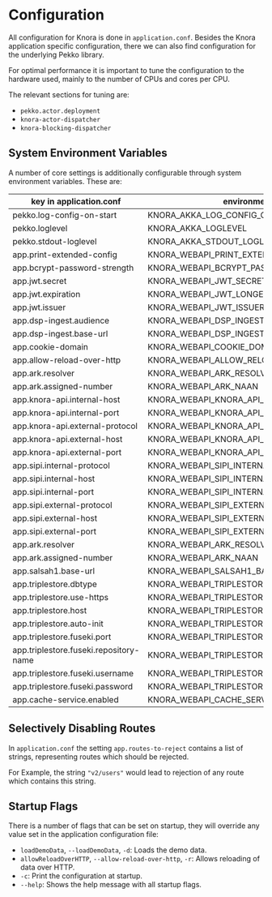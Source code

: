 <!---
 * Copyright © 2021 - 2023 Swiss National Data and Service Center for the Humanities and/or DaSCH Service Platform contributors.
 * SPDX-License-Identifier: Apache-2.0
-->

# Configuration

All configuration for Knora is done in `application.conf`. Besides the Knora application
specific configuration, there we can also find configuration for the underlying Pekko library.

For optimal performance it is important to tune the configuration to the hardware used, mainly
to the number of CPUs and cores per CPU.

The relevant sections for tuning are:

- `pekko.actor.deployment`
- `knora-actor-dispatcher`
- `knora-blocking-dispatcher`

## System Environment Variables

A number of core settings is additionally configurable through system environment variables. These are:

| key in application.conf                | environment variable                            | default value         |
|----------------------------------------|-------------------------------------------------|-----------------------|
| pekko.log-config-on-start              | KNORA_AKKA_LOG_CONFIG_ON_START                  | off                   |
| pekko.loglevel                         | KNORA_AKKA_LOGLEVEL                             | INFO                  |
| pekko.stdout-loglevel                  | KNORA_AKKA_STDOUT_LOGLEVEL                      | INFO                  |
| app.print-extended-config              | KNORA_WEBAPI_PRINT_EXTENDED_CONFIG              | false                 |
| app.bcrypt-password-strength           | KNORA_WEBAPI_BCRYPT_PASSWORD_STRENGTH           | 12                    |
| app.jwt.secret                         | KNORA_WEBAPI_JWT_SECRET_KEY                     | super-secret-key      |
| app.jwt.expiration                     | KNORA_WEBAPI_JWT_LONGEVITY                      | 30 days               |
| app.jwt.issuer                         | KNORA_WEBAPI_JWT_ISSUER                         | 0.0.0.0:3333          | 
| app.dsp-ingest.audience                | KNORA_WEBAPI_DSP_INGEST_AUDIENCE                | http://localhost:3340 | 
| app.dsp-ingest.base-url                | KNORA_WEBAPI_DSP_INGEST_BASE_URL                | http://localhost:3340 | 
| app.cookie-domain                      | KNORA_WEBAPI_COOKIE_DOMAIN                      | localhost             |
| app.allow-reload-over-http             | KNORA_WEBAPI_ALLOW_RELOAD_OVER_HTTP             | false                 |
| app.ark.resolver                       | KNORA_WEBAPI_ARK_RESOLVER_URL                   | http://0.0.0.0:3336   |
| app.ark.assigned-number                | KNORA_WEBAPI_ARK_NAAN                           | 72163                 |
| app.knora-api.internal-host            | KNORA_WEBAPI_KNORA_API_INTERNAL_HOST            | 0.0.0.0               |
| app.knora-api.internal-port            | KNORA_WEBAPI_KNORA_API_INTERNAL_PORT            | 3333                  |
| app.knora-api.external-protocol        | KNORA_WEBAPI_KNORA_API_EXTERNAL_PROTOCOL        | http                  |
| app.knora-api.external-host            | KNORA_WEBAPI_KNORA_API_EXTERNAL_HOST            | 0.0.0.0               |
| app.knora-api.external-port            | KNORA_WEBAPI_KNORA_API_EXTERNAL_PORT            | 3333                  |
| app.sipi.internal-protocol             | KNORA_WEBAPI_SIPI_INTERNAL_PROTOCOL             | http                  |
| app.sipi.internal-host                 | KNORA_WEBAPI_SIPI_INTERNAL_HOST                 | localhost             |
| app.sipi.internal-port                 | KNORA_WEBAPI_SIPI_INTERNAL_PORT                 | 1024                  |
| app.sipi.external-protocol             | KNORA_WEBAPI_SIPI_EXTERNAL_PROTOCOL             | http                  |
| app.sipi.external-host                 | KNORA_WEBAPI_SIPI_EXTERNAL_HOST                 | localhost             |
| app.sipi.external-port                 | KNORA_WEBAPI_SIPI_EXTERNAL_PORT                 | 443                   |
| app.ark.resolver                       | KNORA_WEBAPI_ARK_RESOLVER_URL                   | http://0.0.0.0:3336   |
| app.ark.assigned-number                | KNORA_WEBAPI_ARK_NAAN                           | 72163                 |
| app.salsah1.base-url                   | KNORA_WEBAPI_SALSAH1_BASE_URL                   | http://localhost:3335 |
| app.triplestore.dbtype                 | KNORA_WEBAPI_TRIPLESTORE_DBTYPE                 | fuseki                |
| app.triplestore.use-https              | KNORA_WEBAPI_TRIPLESTORE_USE_HTTPS              | false                 |
| app.triplestore.host                   | KNORA_WEBAPI_TRIPLESTORE_HOST                   | localhost             |
| app.triplestore.auto-init              | KNORA_WEBAPI_TRIPLESTORE_AUTOINIT               | false                 |
| app.triplestore.fuseki.port            | KNORA_WEBAPI_TRIPLESTORE_FUSEKI_PORT            | 3030                  |
| app.triplestore.fuseki.repository-name | KNORA_WEBAPI_TRIPLESTORE_FUSEKI_REPOSITORY_NAME | knora-test            |
| app.triplestore.fuseki.username        | KNORA_WEBAPI_TRIPLESTORE_FUSEKI_USERNAME        | admin                 |
| app.triplestore.fuseki.password        | KNORA_WEBAPI_TRIPLESTORE_FUSEKI_PASSWORD        | test                  |
| app.cache-service.enabled              | KNORA_WEBAPI_CACHE_SERVICE_ENABLED              | true                  |

## Selectively Disabling Routes

In `application.conf` the setting `app.routes-to-reject` contains a list
of strings, representing routes which should be rejected.

For Example, the string `"v2/users"` would lead to rejection of any
route which contains this string.

## Startup Flags

There is a number of flags that can be set on startup, they will
override any value set in the application configuration file:

- `loadDemoData`, `--loadDemoData`, `-d`: Loads the demo data.
- `allowReloadOverHTTP`, `--allow-reload-over-http`, `-r`: Allows
  reloading of data over HTTP.
- `-c`: Print the configuration at startup.
- `--help`: Shows the help message with all startup flags.
